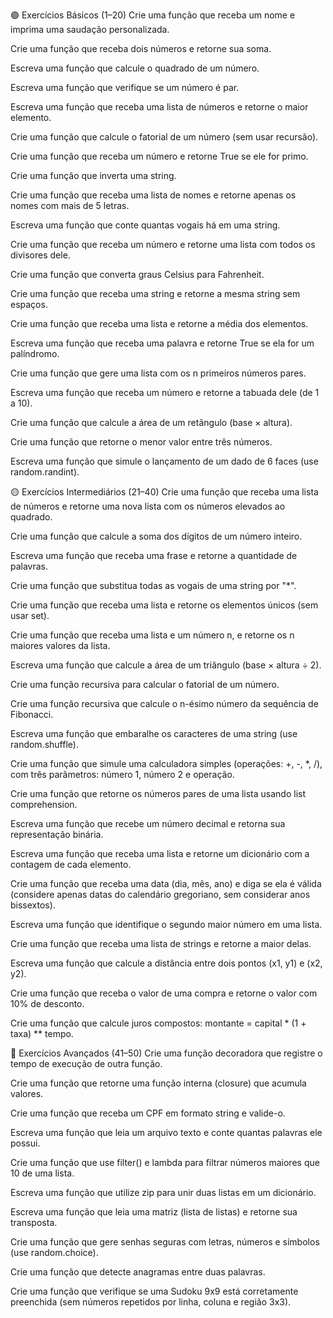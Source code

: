 🟢 Exercícios Básicos (1–20)
Crie uma função que receba um nome e imprima uma saudação personalizada.

Crie uma função que receba dois números e retorne sua soma.

Escreva uma função que calcule o quadrado de um número.

Escreva uma função que verifique se um número é par.

Escreva uma função que receba uma lista de números e retorne o maior elemento.

Crie uma função que calcule o fatorial de um número (sem usar recursão).

Crie uma função que receba um número e retorne True se ele for primo.

Crie uma função que inverta uma string.

Crie uma função que receba uma lista de nomes e retorne apenas os nomes com mais de 5 letras.

Escreva uma função que conte quantas vogais há em uma string.

Crie uma função que receba um número e retorne uma lista com todos os divisores dele.

Crie uma função que converta graus Celsius para Fahrenheit.

Crie uma função que receba uma string e retorne a mesma string sem espaços.

Crie uma função que receba uma lista e retorne a média dos elementos.

Escreva uma função que receba uma palavra e retorne True se ela for um palíndromo.

Crie uma função que gere uma lista com os n primeiros números pares.

Escreva uma função que receba um número e retorne a tabuada dele (de 1 a 10).

Crie uma função que calcule a área de um retângulo (base × altura).

Crie uma função que retorne o menor valor entre três números.

Escreva uma função que simule o lançamento de um dado de 6 faces (use random.randint).

🟡 Exercícios Intermediários (21–40)
Crie uma função que receba uma lista de números e retorne uma nova lista com os números elevados ao quadrado.

Crie uma função que calcule a soma dos dígitos de um número inteiro.

Escreva uma função que receba uma frase e retorne a quantidade de palavras.

Crie uma função que substitua todas as vogais de uma string por "*".

Crie uma função que receba uma lista e retorne os elementos únicos (sem usar set).

Crie uma função que receba uma lista e um número n, e retorne os n maiores valores da lista.

Escreva uma função que calcule a área de um triângulo (base × altura ÷ 2).

Crie uma função recursiva para calcular o fatorial de um número.

Crie uma função recursiva que calcule o n-ésimo número da sequência de Fibonacci.

Escreva uma função que embaralhe os caracteres de uma string (use random.shuffle).

Crie uma função que simule uma calculadora simples (operações: +, -, *, /), com três parâmetros: número 1, número 2 e operação.

Crie uma função que retorne os números pares de uma lista usando list comprehension.

Escreva uma função que recebe um número decimal e retorna sua representação binária.

Escreva uma função que receba uma lista e retorne um dicionário com a contagem de cada elemento.

Crie uma função que receba uma data (dia, mês, ano) e diga se ela é válida (considere apenas datas do calendário gregoriano, sem considerar anos bissextos).

Escreva uma função que identifique o segundo maior número em uma lista.

Crie uma função que receba uma lista de strings e retorne a maior delas.

Escreva uma função que calcule a distância entre dois pontos (x1, y1) e (x2, y2).

Crie uma função que receba o valor de uma compra e retorne o valor com 10% de desconto.

Crie uma função que calcule juros compostos: montante = capital * (1 + taxa) ** tempo.

🔴 Exercícios Avançados (41–50)
Crie uma função decoradora que registre o tempo de execução de outra função.

Crie uma função que retorne uma função interna (closure) que acumula valores.

Crie uma função que receba um CPF em formato string e valide-o.

Escreva uma função que leia um arquivo texto e conte quantas palavras ele possui.

Crie uma função que use filter() e lambda para filtrar números maiores que 10 de uma lista.

Escreva uma função que utilize zip para unir duas listas em um dicionário.

Escreva uma função que leia uma matriz (lista de listas) e retorne sua transposta.

Crie uma função que gere senhas seguras com letras, números e símbolos (use random.choice).

Crie uma função que detecte anagramas entre duas palavras.

Crie uma função que verifique se uma Sudoku 9x9 está corretamente preenchida (sem números repetidos por linha, coluna e região 3x3).